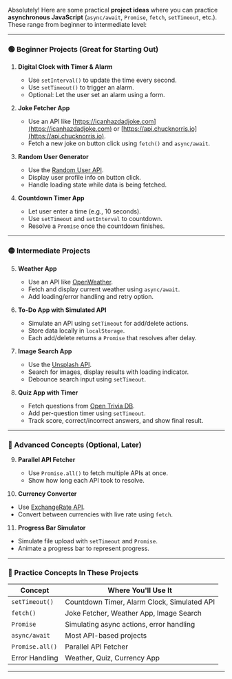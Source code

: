 Absolutely! Here are some practical **project ideas** where you can practice **asynchronous JavaScript** (`async/await`, `Promise`, `fetch`, `setTimeout`, etc.). These range from beginner to intermediate level:

---

### 🟢 Beginner Projects (Great for Starting Out)

1. **Digital Clock with Timer & Alarm**

   * Use `setInterval()` to update the time every second.
   * Use `setTimeout()` to trigger an alarm.
   * Optional: Let the user set an alarm using a form.

2. **Joke Fetcher App**

   * Use an API like [https://icanhazdadjoke.com](https://icanhazdadjoke.com) or [https://api.chucknorris.io](https://api.chucknorris.io).
   * Fetch a new joke on button click using `fetch()` and `async/await`.

3. **Random User Generator**

   * Use the [Random User API](https://randomuser.me).
   * Display user profile info on button click.
   * Handle loading state while data is being fetched.

4. **Countdown Timer App**

   * Let user enter a time (e.g., 10 seconds).
   * Use `setTimeout` and `setInterval` to countdown.
   * Resolve a `Promise` once the countdown finishes.

---

### 🟡 Intermediate Projects

5. **Weather App**

   * Use an API like [OpenWeather](https://openweathermap.org/api).
   * Fetch and display current weather using `async/await`.
   * Add loading/error handling and retry option.

6. **To-Do App with Simulated API**

   * Simulate an API using `setTimeout` for add/delete actions.
   * Store data locally in `localStorage`.
   * Each add/delete returns a `Promise` that resolves after delay.

7. **Image Search App**

   * Use the [Unsplash API](https://unsplash.com/developers).
   * Search for images, display results with loading indicator.
   * Debounce search input using `setTimeout`.

8. **Quiz App with Timer**

   * Fetch questions from [Open Trivia DB](https://opentdb.com/api_config.php).
   * Add per-question timer using `setTimeout`.
   * Track score, correct/incorrect answers, and show final result.

---

### 🔴 Advanced Concepts (Optional, Later)

9. **Parallel API Fetcher**

   * Use `Promise.all()` to fetch multiple APIs at once.
   * Show how long each API took to resolve.

10. **Currency Converter**

* Use [ExchangeRate API](https://exchangerate.host).
* Convert between currencies with live rate using `fetch`.

11. **Progress Bar Simulator**

* Simulate file upload with `setTimeout` and `Promise`.
* Animate a progress bar to represent progress.

---

### 🔁 Practice Concepts In These Projects

| Concept         | Where You'll Use It                         |
| --------------- | ------------------------------------------- |
| `setTimeout()`  | Countdown Timer, Alarm Clock, Simulated API |
| `fetch()`       | Joke Fetcher, Weather App, Image Search     |
| `Promise`       | Simulating async actions, error handling    |
| `async/await`   | Most API-based projects                     |
| `Promise.all()` | Parallel API Fetcher                        |
| Error Handling  | Weather, Quiz, Currency App                 |

---
